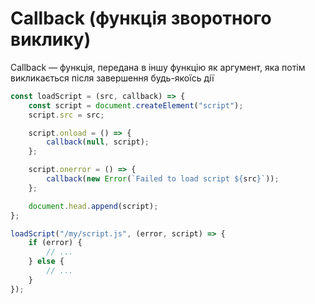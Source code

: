 # Callback (функція зворотного виклику)

Callback — функція, передана в іншу функцію як аргумент, яка потім викликається після завершення будь-якоїсь дії

```js
const loadScript = (src, callback) => {
    const script = document.createElement("script");
    script.src = src;

    script.onload = () => {
        callback(null, script);
    };

    script.onerror = () => {
        callback(new Error(`Failed to load script ${src}`));
    };

    document.head.append(script);
};

loadScript("/my/script.js", (error, script) => {
    if (error) {
        // ...
    } else {
        // ...
    }
});
```
